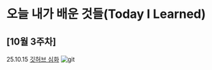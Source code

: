 # 오늘 내가 배운 것들(Today I Learned)

## [10월 3주차]
25.10.15 [깃허브 심화](https://github.com/100-hours-a-week/max-til/blob/main/Oct/2025-10-15.md) ![git](https://img.shields.io/badge/Git-F05032?style=for-the-badge&logo=Git&logoColor=white)